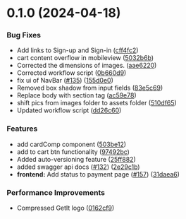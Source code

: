 # 0.1.0 (2024-04-18)


### Bug Fixes

* Add links to Sign-up and Sign-in ([cff4fc2](https://github.com/Adi8712/GetIt/commit/cff4fc21b30632c6b2cca2a9ec31073ed33c1b59))
* cart content overflow in mobileview ([5032b6b](https://github.com/Adi8712/GetIt/commit/5032b6b550b7a87d9578cf3ec79322a7162bf113))
* Corrected the dimensions of images. ([aae6220](https://github.com/Adi8712/GetIt/commit/aae6220a27c5e5c46d018c26a49376a4fb793f47))
* Corrected workflow script ([0b660d9](https://github.com/Adi8712/GetIt/commit/0b660d9b4f212fff05c353e2758d8dbb47b6d193))
* fix ui of NavBar ([#135](https://github.com/Adi8712/GetIt/issues/135)) ([155d0e0](https://github.com/Adi8712/GetIt/commit/155d0e05ebb6a532ec414c7a80f66715cef8c5bc))
* Removed box shadow from input fields ([83e5c69](https://github.com/Adi8712/GetIt/commit/83e5c6958e0cf576b96edb414ebe5b33a2364dcf))
* Replace body with section tag ([ac59e78](https://github.com/Adi8712/GetIt/commit/ac59e78719212303068ed375e1c889fb66cfaa1e))
* shift pics from images folder to assets folder ([510df65](https://github.com/Adi8712/GetIt/commit/510df654c67c9de93957cea123064ab74b6fe5e5))
* Updated workflow script ([dd26c60](https://github.com/Adi8712/GetIt/commit/dd26c6059735e3f408d309cf52cbde22ad014d10))


### Features

* add cardComp component ([503be12](https://github.com/Adi8712/GetIt/commit/503be12b9022b87bdadb69119887cf7a716e094e))
* add to cart btn functionality ([97492bc](https://github.com/Adi8712/GetIt/commit/97492bccf057fccc1be5a5781100328adef7e137))
* Added auto-versioning feature ([25ff882](https://github.com/Adi8712/GetIt/commit/25ff882786f5269c45f171e64deee611358c2539))
* added swagger api docs ([#132](https://github.com/Adi8712/GetIt/issues/132)) ([2e29c1b](https://github.com/Adi8712/GetIt/commit/2e29c1b038e20211a0348731d82039f8fa4601f7))
* **frontend:** Add status to payment page ([#157](https://github.com/Adi8712/GetIt/issues/157)) ([31daea6](https://github.com/Adi8712/GetIt/commit/31daea69863d5c6dcf0b2466ae057546bb28ec0c))


### Performance Improvements

* Compressed GetIt logo ([0162cf9](https://github.com/Adi8712/GetIt/commit/0162cf9de253d46d67d6c0c2eae708582889e5f3))



